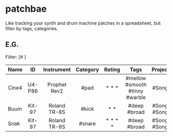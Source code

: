 # patchbae
Like tracking your synth and drum machine patches in a spreadsheet, but filter by tags, categories.

## E.G.
Filter: [#     ]

| Name | ID | Instrument | Category | Rating | Tags | Projects | Family | Friends|
|-|:-:|:-:|:-:|:-:|:-:|:-:|:-:|:-:|
| Cine4 |  U4-P86 | Prophet Rev2 | #pad | * * * | #mellow #smooth #tinny #warble | #SongA | #Buum | # |
| Buum | Kit-97 | Roland TR-8S | #kick | * * | #deep #broad | #SongA #SongB | #Cine4 | #Snak |
| Snak | Kit-97 | Roland TR-8S | #snare | * * * * | #deep #broad | #SongC #SongD | # | #Buum |
